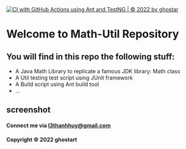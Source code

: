 [![CI with GitHub Actions using Ant and TestNG | © 2022 by ghostar](https://github.com/l3ths/math-util-ant/actions/workflows/ci-with-ant.yml/badge.svg)](https://github.com/l3ths/math-util-ant/actions/workflows/ci-with-ant.yml)
# Welcome to Math-Util Repository
## You will find in this repo the following stuff:
* A Java Math Library to replicate a famous JDK library: Math class
* A Util testing test script using JUnit framework
* A Build script using Ant build tool
* ...

## screenshot
#### Connect me via l3thanhhuy@gmail.com
#### Copyright &#169; 2022 ghostart
